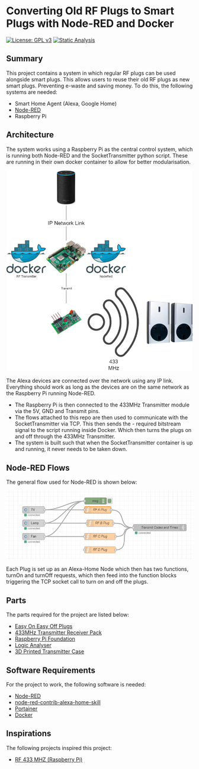 # Converting Old RF Plugs to Smart Plugs with Node-RED and Docker

[![License: GPL v3](https://img.shields.io/badge/License-GPLv3-blue.svg)](https://www.gnu.org/licenses/gpl-3.0) [![Static Analysis](https://github.com/ScottGibb/LED-Strip-Controller-Octoprint/actions/workflows/Static%20Analysis.yaml/badge.svg)](https://github.com/ScottGibb/LED-Strip-Controller-Octoprint/actions/workflows/Static%20Analysis.yaml)

## Summary

This project contains a system in which regular RF plugs can be used alongside smart plugs. This allows users to reuse
their old RF plugs as new smart plugs. Preventing e-waste and saving money. To do this, the following systems are needed:

- Smart Home Agent (Alexa, Google Home)
- [Node-RED](https://nodered.org/)
- Raspberry Pi

## Architecture

The system works using a Raspberry Pi as the central control system, which is running both Node-RED and the SocketTransmitter python script. These are running in their own docker container to allow for better modularisation.

![System Architecture](docs/System%20Diagram.png)

The Alexa devices are connected over the network using any IP link. Everything should work as long as the devices are on the same network as the Raspberry Pi running Node-RED.

- The Raspberry Pi is then connected to the 433MHz Transmitter module via the 5V, GND and Transmit pins.
- The flows attached to this repo are then used to communicate with the SocketTransmitter via TCP. This then sends the - required bitstream signal to the script running inside Docker. Which then turns the plugs on and off through the 433MHz Transmitter.
- The system is built such that when the SocketTransmitter container is up and running, it never needs to be taken down.

## Node-RED Flows

The general flow used for Node-RED is shown below:

![Node Red Flow](docs/Node%20Red%20Flow.PNG)

Each Plug is set up as an Alexa-Home Node which then has two functions, turnOn and turnOff requests, which then feed into the function blocks triggering the TCP socket call to turn on and off the plugs.

## Parts

The parts required for the project are listed below:

- [Easy On Easy Off Plugs](https://www.amazon.co.uk/Home-Easy-Remote-Control-Socket/dp/B00KC7AHMM)
- [433MHz Transmitter Receiver Pack](https://www.aliexpress.com/item/4000018571977.html?spm=a2g0o.productlist.0.0.76831160l0sedh&algo_pvid=4ed97a32-f054-4d1c-8f60-14a1a476c9e2&algo_exp_id=4ed97a32-f054-4d1c-8f60-14a1a476c9e2-1&pdp_ext_f=%7B%22sku_id%22%3A%2210000000043504110%22%7D&pdp_pi=-1%3B0.61%3B-1%3B-1%40salePrice%3BGBP%3Bsearch-mainSearch)
- [Raspberry Pi Foundation](https://www.raspberrypi.org/)
- [Logic Analyser](https://www.amazon.co.uk/gp/product/B00DAYAREW/ref=ppx_yo_dt_b_search_asin_image?ie=UTF8&psc=1)
- [3D Printed Transmitter Case](https://www.thingiverse.com/thing:5409419)

## Software Requirements

For the project to work, the following software is needed:

- [Node-RED](https://nodered.org/)
- [node-red-contrib-alexa-home-skill](https://flows.nodered.org/node/node-red-contrib-alexa-home-skill)
- [Portainer](https://www.portainer.io/)
- [Docker](https://www.docker.com/)

## Inspirations

The following projects inspired this project:

- [RF 433 MHZ (Raspberry Pi)](https://www.instructables.com/RF-433-MHZ-Raspberry-Pi/)
